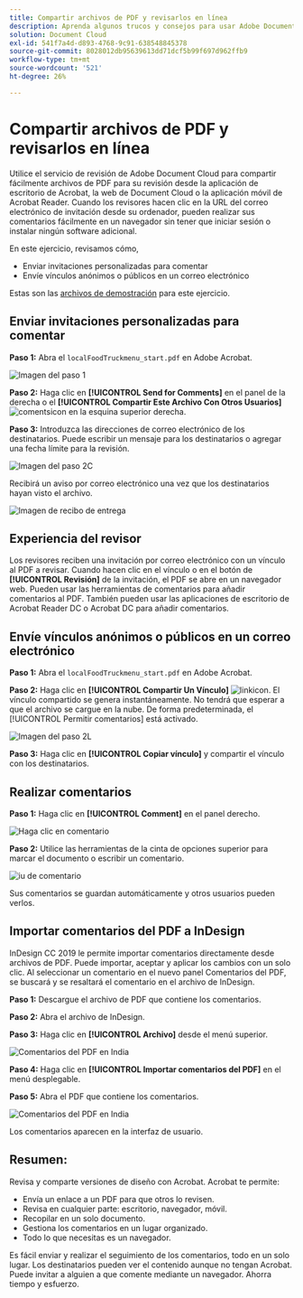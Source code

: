 ```yaml
---
title: Compartir archivos de PDF y revisarlos en línea
description: Aprenda algunos trucos y consejos para usar Adobe Document Cloud
solution: Document Cloud
exl-id: 541f7a4d-d893-4768-9c91-638548845378
source-git-commit: 8028012db95639613dd71dcf5b99f697d962ffb9
workflow-type: tm+mt
source-wordcount: '521'
ht-degree: 26%

---
```


# Compartir archivos de PDF y revisarlos en línea

Utilice el servicio de revisión de Adobe Document Cloud para compartir fácilmente archivos de PDF para su revisión desde la aplicación de escritorio de Acrobat, la web de Document Cloud o la aplicación móvil de Acrobat Reader. Cuando los revisores hacen clic en la URL del correo electrónico de invitación desde su ordenador, pueden realizar sus comentarios fácilmente en un navegador sin tener que iniciar sesión o instalar ningún software adicional.

En este ejercicio, revisamos cómo,

* Enviar invitaciones personalizadas para comentar
* Envíe vínculos anónimos o públicos en un correo electrónico

Estas son las [archivos de demostración](assets/01_Review.zip) para este ejercicio.

## Enviar invitaciones personalizadas para comentar

**Paso 1:** Abra el `localFoodTruckmenu_start.pdf` en Adobe Acrobat.

![Imagen del paso 1](assets/Step1.png)

**Paso 2:** Haga clic en **[!UICONTROL Send for Comments]** en el panel de la derecha o el **[!UICONTROL Compartir Este Archivo Con Otros Usuarios]** ![comentsicon](assets/sendforcommentsicon.png)  en la esquina superior derecha.

**Paso 3:** Introduzca las direcciones de correo electrónico de los destinatarios. Puede escribir un mensaje para los destinatarios o agregar una fecha límite para la revisión.

![Imagen del paso 2C](assets/Step2C.png)

Recibirá un aviso por correo electrónico una vez que los destinatarios hayan visto el archivo.

![Imagen de recibo de entrega](assets/deliveryReceipt_Track.png)

## Experiencia del revisor

Los revisores reciben una invitación por correo electrónico con un vínculo al PDF a revisar. Cuando hacen clic en el vínculo o en el botón de **[!UICONTROL Revisión]** de la invitación, el PDF se abre en un navegador web. Pueden usar las herramientas de comentarios para añadir comentarios al PDF. También pueden usar las aplicaciones de escritorio de Acrobat Reader DC o Acrobat DC para añadir comentarios.

## Envíe vínculos anónimos o públicos en un correo electrónico

**Paso 1:** Abra el `localFoodTruckmenu_start.pdf` en Adobe Acrobat.

**Paso 2:** Haga clic en **[!UICONTROL Compartir Un Vínculo]** ![linkicon](assets/sendlinkicon.png). El vínculo compartido se genera instantáneamente. No tendrá que esperar a que el archivo se cargue en la nube. De forma predeterminada, el [!UICONTROL Permitir comentarios] está activado.

![Imagen del paso 2L](assets/Step2L.png)

**Paso 3:** Haga clic en **[!UICONTROL Copiar vínculo]** y compartir el vínculo con los destinatarios.

## Realizar comentarios

**Paso 1:** Haga clic en **[!UICONTROL Comment]** en el panel derecho.

![Haga clic en comentario](assets/Cselect.jpg)

**Paso 2:** Utilice las herramientas de la cinta de opciones superior para marcar el documento o escribir un comentario.

![iu de comentario](assets/commentsui.png)

Sus comentarios se guardan automáticamente y otros usuarios pueden verlos.

## Importar comentarios del PDF a InDesign

InDesign CC 2019 le permite importar comentarios directamente desde archivos de PDF. Puede importar, aceptar y aplicar los cambios con un solo clic. Al seleccionar un comentario en el nuevo panel Comentarios del PDF, se buscará y se resaltará el comentario en el archivo de InDesign.

**Paso 1:** Descargue el archivo de PDF que contiene los comentarios.

**Paso 2:** Abra el archivo de InDesign.

**Paso 3:** Haga clic en **[!UICONTROL Archivo]** desde el menú superior.

![Comentarios del PDF en India](assets/inddpdf.png)

**Paso 4:** Haga clic en **[!UICONTROL Importar comentarios del PDF]** en el menú desplegable.

**Paso 5:** Abra el PDF que contiene los comentarios.

![Comentarios del PDF en India](assets/inddpdfshown.png)

Los comentarios aparecen en la interfaz de usuario.

## Resumen:

Revisa y comparte versiones de diseño con Acrobat. Acrobat te permite:

* Envía un enlace a un PDF para que otros lo revisen.
* Revisa en cualquier parte: escritorio, navegador, móvil.
* Recopilar en un solo documento.
* Gestiona los comentarios en un lugar organizado.
* Todo lo que necesitas es un navegador.

Es fácil enviar y realizar el seguimiento de los comentarios, todo en un solo lugar. Los destinatarios pueden ver el contenido aunque no tengan Acrobat. Puede invitar a alguien a que comente mediante un navegador. Ahorra tiempo y esfuerzo.
